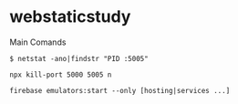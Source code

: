 # webstaticstudy



Main Comands

`$ netstat -ano|findstr "PID :5005"` 

`npx kill-port 5000 5005 n`

`firebase emulators:start --only [hosting|services ...]`


